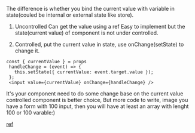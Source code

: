 The difference is whether you bind the current value with variable in state(couled be internal or external state like store).

1. Uncontrolled
Can get the value using a ref
Easy to implement but the state(current value) of component is not under controlled.
  
2. Controlled, put the current value in state, use onChange(setState) to change it.
 
 ```
 const { currentValue } = props
  handleChange = (event) => {
    this.setState({ currentValue: event.target.value });
  };
  <input value={currentValue} onChange={handleChange} /> 
``` 
 It's your component need to do some change base on the current value controlled component is better choice,
  But more code to write, image you have a form with 100 input, then you will have at least an array with lenght 100 or 100 varable:) 
  
  
  
  [ref](https://goshakkk.name/controlled-vs-uncontrolled-inputs-react/)
